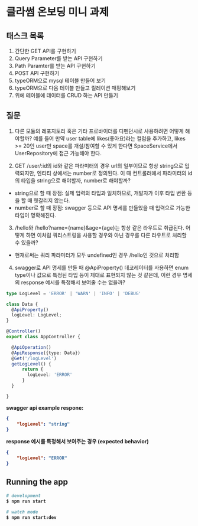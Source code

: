 # 클라썸 온보딩 미니 과제

## 태스크 목록
1. 간단한 GET API를 구현하기
2. Query Parameter를 받는 API 구현하기
3. Path Paramter를 받는 API 구현하기
4. POST API 구현하기
5. typeORM으로 mysql 테이블 만들어 보기
6. typeORM으로 다음 테이블 만들고 릴레이션 매핑해보기
7. 위에 테이블에 데이터를 CRUD 하는 API 만들기


## 질문
1. 다른 모듈의 레포지토리 혹은 기타 프로바이더를 디펜던시로 사용하려면 어떻게 해야할까?
 예를 들어 만약 user table에 likes(좋아요)라는 컬럼을 추가하고, likes >= 20인 user만 space를 개설/참여할 수 있게 한다면 SpaceService에서 UserRepository에 접근 가능해야 한다.  

2. GET /user/:id의 id와 같은 파라미터의 경우 url의 일부이므로 항상 string으로 입력되지만, 엔티티 상에서는 number로 정의된다. 이 때 컨트롤러에서 파라미터의 id의 타입을 string으로 해야할까, number로 해야할까?

- string으로 할 때 장점: 실제 입력의 타입과 일치하므로, 개발자가 이후 타입 변환 등을 할 때 헷갈리지 않는다.
- number로 할 때 장점: swagger 등으로 API 명세를 만들었을 때 입력으로 가능한 타입이 명확해진다.

3. /hello와 /hello?name={name}&age={age}는 항상 같은 라우트로 취급된다. 어떻게 하면 이처럼 쿼리스트링을 사용할 경우와 아닌 경우를 다른 라우트로 처리할 수 있을까?
- 현재로써는 쿼리 파라미터가 모두 undefined인 경우 /hello인 것으로 처리함

4. swagger로 API 명세를 만들 때 @ApiProperty() 데코레이터를 사용하면 enum type이나 값으로 특정된 타입 등이 제대로 표현되지 않는 것 같은데, 이런 경우 명세의 response 예시를 특정해서 보여줄 수는 없을까?

```typescript
type LogLevel = 'ERROR' | 'WARN' | 'INFO' | 'DEBUG'

class Data {
  @ApiProperty()
  logLevel: LogLevel;
}

@Controller()
export class AppController {

  @ApiOperation()
  @ApiResponse({type: Data})
  @Get('/logLevel')
  getLogLevel() {
      return {
        logLevel: 'ERROR'
      }
  }

}
```

<b>swagger api example respone:<b>
```json
{
    "logLevel": "string"
}
```
<b>response 예시를 특정해서 보여주는 경우 (expected behavior)<b>
```json
{
    "logLevel": "ERROR"
}
```

## Running the app

```bash
# development
$ npm run start

# watch mode
$ npm run start:dev
```

